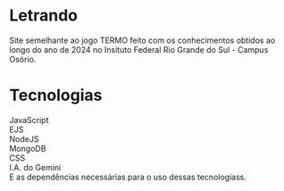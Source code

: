 # Letrando
Site semelhante ao jogo TERMO feito com os conhecimentos obtidos ao longo do ano de 2024 no Insituto Federal Rio Grande do Sul - Campus Osório.

# Tecnologias
JavaScript  
EJS  
NodeJS  
MongoDB  
CSS  
I.A. do Gemini  
E as dependências necessárias para o uso dessas tecnologiass.

